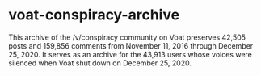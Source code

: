 # voat-conspiracy-archive
This archive of the /v/conspiracy community on Voat preserves 42,505 posts and 159,856 comments from November 11, 2016 through December 25, 2020. It serves as an archive for the 43,913 users whose voices were silenced when Voat shut down on December 25, 2020.
